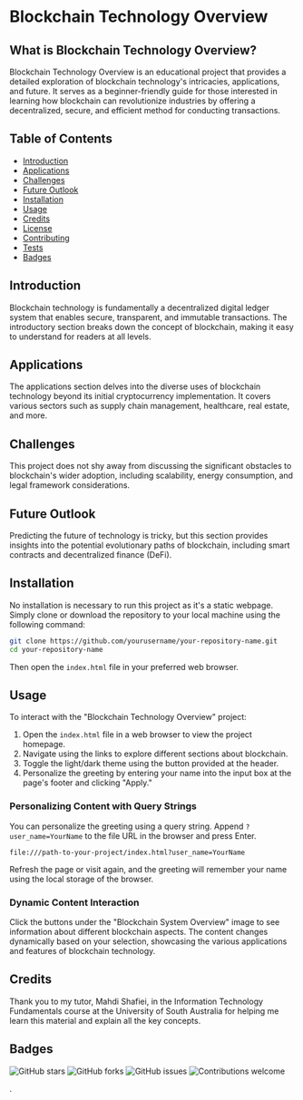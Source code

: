 
# Blockchain Technology Overview

## What is Blockchain Technology Overview?

Blockchain Technology Overview is an educational project that provides a detailed exploration of blockchain technology's intricacies, applications, and future. It serves as a beginner-friendly guide for those interested in learning how blockchain can revolutionize industries by offering a decentralized, secure, and efficient method for conducting transactions.

## Table of Contents

- [Introduction](#introduction)
- [Applications](#applications)
- [Challenges](#challenges)
- [Future Outlook](#future)
- [Installation](#installation)
- [Usage](#usage)
- [Credits](#credits)
- [License](#license)
- [Contributing](#contributing)
- [Tests](#tests)
- [Badges](#badges)

## Introduction

Blockchain technology is fundamentally a decentralized digital ledger system that enables secure, transparent, and immutable transactions. The introductory section breaks down the concept of blockchain, making it easy to understand for readers at all levels.

## Applications

The applications section delves into the diverse uses of blockchain technology beyond its initial cryptocurrency implementation. It covers various sectors such as supply chain management, healthcare, real estate, and more.

## Challenges

This project does not shy away from discussing the significant obstacles to blockchain's wider adoption, including scalability, energy consumption, and legal framework considerations.

## Future Outlook

Predicting the future of technology is tricky, but this section provides insights into the potential evolutionary paths of blockchain, including smart contracts and decentralized finance (DeFi).

## Installation

No installation is necessary to run this project as it's a static webpage. Simply clone or download the repository to your local machine using the following command:

```bash
git clone https://github.com/yourusername/your-repository-name.git
cd your-repository-name
```

Then open the `index.html` file in your preferred web browser.

## Usage

To interact with the "Blockchain Technology Overview" project:

1. Open the `index.html` file in a web browser to view the project homepage.
2. Navigate using the links to explore different sections about blockchain.
3. Toggle the light/dark theme using the button provided at the header.
4. Personalize the greeting by entering your name into the input box at the page's footer and clicking "Apply."

### Personalizing Content with Query Strings

You can personalize the greeting using a query string. Append `?user_name=YourName` to the file URL in the browser and press Enter.

```plaintext
file:///path-to-your-project/index.html?user_name=YourName
```

Refresh the page or visit again, and the greeting will remember your name using the local storage of the browser.

### Dynamic Content Interaction

Click the buttons under the "Blockchain System Overview" image to see information about different blockchain aspects. The content changes dynamically based on your selection, showcasing the various applications and features of blockchain technology.

## Credits

Thank you to my tutor, Mahdi Shafiei, in the Information Technology Fundamentals course at the University of South Australia for helping me learn this material and explain all the key concepts.




## Badges



![GitHub stars](https://img.shields.io/github/stars/daufy001/inft1016_sp5_2023_practicals.svg?style=social&label=Star)
![GitHub forks](https://img.shields.io/github/forks/daufy001/inft1016_sp5_2023_practicals.svg?style=social&label=Fork)
![GitHub issues](https://img.shields.io/github/issues/daufy001/inft1016_sp5_2023_practicals.svg)
![Contributions welcome](https://img.shields.io/badge/contributions-welcome-orange.svg)

.
